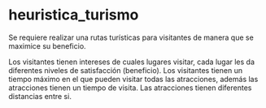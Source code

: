 # heuristica_turismo


Se requiere realizar una rutas turísticas para visitantes de manera que se maximice su beneficio.

Los visitantes tienen intereses de cuales lugares visitar, cada lugar les da diferentes niveles de satisfacción (beneficio).
Los visitantes tienen un tiempo máximo en el que pueden visitar todas las atracciones, además las atracciones tienen un tiempo de visita.
Las atracciones tienen diferentes distancias entre si. 
